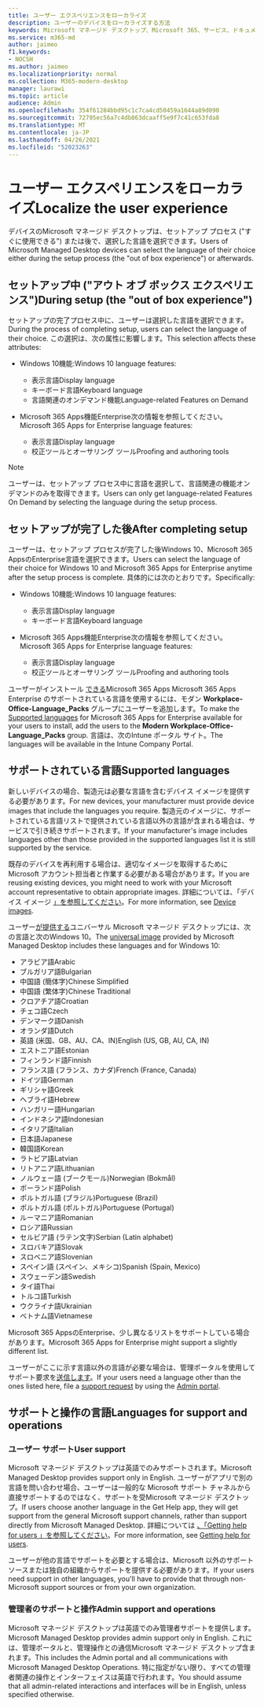 ```yaml
---
title: ユーザー エクスペリエンスをローカライズ
description: ユーザーのデバイスをローカライズする方法
keywords: Microsoft マネージド デスクトップ、Microsoft 365、サービス、ドキュメント
ms.service: m365-md
author: jaimeo
f1.keywords:
- NOCSH
ms.author: jaimeo
ms.localizationpriority: normal
ms.collection: M365-modern-desktop
manager: laurawi
ms.topic: article
audience: Admin
ms.openlocfilehash: 354f61284bbd95c1c7ca4cd50459a1644a89d090
ms.sourcegitcommit: 72795ec56a7c4db863dcaaff5e9f7c41c653fda8
ms.translationtype: MT
ms.contentlocale: ja-JP
ms.lasthandoff: 04/26/2021
ms.locfileid: "52023263"
---
```

# <a name="localize-the-user-experience"></a><span data-ttu-id="8ad81-104">ユーザー エクスペリエンスをローカライズ</span><span class="sxs-lookup"><span data-stu-id="8ad81-104">Localize the user experience</span></span>

<span data-ttu-id="8ad81-105">デバイスのMicrosoft マネージド デスクトップは、セットアップ プロセス ("すぐに使用できる") または後で、選択した言語を選択できます。</span><span class="sxs-lookup"><span data-stu-id="8ad81-105">Users of Microsoft Managed Desktop devices can select the language of their choice either during the setup process (the "out of box experience") or afterwards.</span></span>

## <a name="during-setup-the-out-of-box-experience"></a><span data-ttu-id="8ad81-106">セットアップ中 ("アウト オブ ボックス エクスペリエンス")</span><span class="sxs-lookup"><span data-stu-id="8ad81-106">During setup (the "out of box experience")</span></span>

<span data-ttu-id="8ad81-107">セットアップの完了プロセス中に、ユーザーは選択した言語を選択できます。</span><span class="sxs-lookup"><span data-stu-id="8ad81-107">During the process of completing setup, users can select the language of their choice.</span></span> <span data-ttu-id="8ad81-108">この選択は、次の属性に影響します。</span><span class="sxs-lookup"><span data-stu-id="8ad81-108">This selection affects these attributes:</span></span>

- <span data-ttu-id="8ad81-109">Windows 10機能:</span><span class="sxs-lookup"><span data-stu-id="8ad81-109">Windows 10 language features:</span></span>
    - <span data-ttu-id="8ad81-110">表示言語</span><span class="sxs-lookup"><span data-stu-id="8ad81-110">Display language</span></span>
    - <span data-ttu-id="8ad81-111">キーボード言語</span><span class="sxs-lookup"><span data-stu-id="8ad81-111">Keyboard language</span></span>
    - <span data-ttu-id="8ad81-112">言語関連のオンデマンド機能</span><span class="sxs-lookup"><span data-stu-id="8ad81-112">Language-related Features on Demand</span></span>

- <span data-ttu-id="8ad81-113">Microsoft 365 Apps機能Enterprise次の情報を参照してください。</span><span class="sxs-lookup"><span data-stu-id="8ad81-113">Microsoft 365 Apps for Enterprise language features:</span></span>
    - <span data-ttu-id="8ad81-114">表示言語</span><span class="sxs-lookup"><span data-stu-id="8ad81-114">Display language</span></span>
    - <span data-ttu-id="8ad81-115">校正ツールとオーサリング ツール</span><span class="sxs-lookup"><span data-stu-id="8ad81-115">Proofing and authoring tools</span></span>

> [!NOTE]
> <span data-ttu-id="8ad81-116">ユーザーは、セットアップ プロセス中に言語を選択して、言語関連の機能オンデマンドのみを取得できます。</span><span class="sxs-lookup"><span data-stu-id="8ad81-116">Users can only get language-related Features On Demand by selecting the language during the setup process.</span></span>

## <a name="after-completing-setup"></a><span data-ttu-id="8ad81-117">セットアップが完了した後</span><span class="sxs-lookup"><span data-stu-id="8ad81-117">After completing setup</span></span>

<span data-ttu-id="8ad81-118">ユーザーは、セットアップ プロセスが完了した後Windows 10、Microsoft 365 AppsのEnterprise言語を選択できます。</span><span class="sxs-lookup"><span data-stu-id="8ad81-118">Users can select the language of their choice for Windows 10 and Microsoft 365 Apps for Enterprise anytime after the setup process is complete.</span></span> <span data-ttu-id="8ad81-119">具体的には次のとおりです。</span><span class="sxs-lookup"><span data-stu-id="8ad81-119">Specifically:</span></span>

- <span data-ttu-id="8ad81-120">Windows 10機能:</span><span class="sxs-lookup"><span data-stu-id="8ad81-120">Windows 10 language features:</span></span>
    - <span data-ttu-id="8ad81-121">表示言語</span><span class="sxs-lookup"><span data-stu-id="8ad81-121">Display language</span></span>
    - <span data-ttu-id="8ad81-122">キーボード言語</span><span class="sxs-lookup"><span data-stu-id="8ad81-122">Keyboard language</span></span>

- <span data-ttu-id="8ad81-123">Microsoft 365 Apps機能Enterprise次の情報を参照してください。</span><span class="sxs-lookup"><span data-stu-id="8ad81-123">Microsoft 365 Apps for Enterprise language features:</span></span>
    - <span data-ttu-id="8ad81-124">表示言語</span><span class="sxs-lookup"><span data-stu-id="8ad81-124">Display language</span></span>
    - <span data-ttu-id="8ad81-125">校正ツールとオーサリング ツール</span><span class="sxs-lookup"><span data-stu-id="8ad81-125">Proofing and authoring tools</span></span>

<span data-ttu-id="8ad81-126">ユーザーがインストール [できる](#supported-languages)Microsoft 365 Apps Microsoft 365 Apps Enterprise のサポートされている言語を使用するには、モダン **Workplace-Office-Language_Packs** グループにユーザーを追加します。</span><span class="sxs-lookup"><span data-stu-id="8ad81-126">To make the [Supported languages](#supported-languages) for Microsoft 365 Apps for Enterprise available for your users to install, add the users to the **Modern Workplace-Office-Language_Packs** group.</span></span> <span data-ttu-id="8ad81-127">言語は、次のIntune ポータル サイト。</span><span class="sxs-lookup"><span data-stu-id="8ad81-127">The languages will be available in the Intune Company Portal.</span></span>


## <a name="supported-languages"></a><span data-ttu-id="8ad81-128">サポートされている言語</span><span class="sxs-lookup"><span data-stu-id="8ad81-128">Supported languages</span></span>

<span data-ttu-id="8ad81-129">新しいデバイスの場合、製造元は必要な言語を含むデバイス イメージを提供する必要があります。</span><span class="sxs-lookup"><span data-stu-id="8ad81-129">For new devices, your manufacturer must provide device images that include the languages you require.</span></span> <span data-ttu-id="8ad81-130">製造元のイメージに、サポートされている言語リストで提供されている言語以外の言語が含まれる場合は、サービスで引き続きサポートされます。</span><span class="sxs-lookup"><span data-stu-id="8ad81-130">If your manufacturer's image includes languages other than those provided in the supported languages list it is still supported by the service.</span></span>

<span data-ttu-id="8ad81-131">既存のデバイスを再利用する場合は、適切なイメージを取得するために Microsoft アカウント担当者と作業する必要がある場合があります。</span><span class="sxs-lookup"><span data-stu-id="8ad81-131">If you are reusing existing devices, you might need to work with your Microsoft account representative to obtain appropriate images.</span></span> <span data-ttu-id="8ad81-132">詳細については、「デバイス イメージ [」を参照してください](../service-description/device-images.md)。</span><span class="sxs-lookup"><span data-stu-id="8ad81-132">For more information, see [Device images](../service-description/device-images.md).</span></span>

<span data-ttu-id="8ad81-133">ユーザー[が提供する](../service-description/device-images.md#universal-image)ユニバーサル Microsoft マネージド デスクトップには、次の言語と次のWindows 10。</span><span class="sxs-lookup"><span data-stu-id="8ad81-133">The [universal image](../service-description/device-images.md#universal-image) provided by Microsoft Managed Desktop includes these languages and for Windows 10:</span></span>

- <span data-ttu-id="8ad81-134">アラビア語</span><span class="sxs-lookup"><span data-stu-id="8ad81-134">Arabic</span></span>
- <span data-ttu-id="8ad81-135">ブルガリア語</span><span class="sxs-lookup"><span data-stu-id="8ad81-135">Bulgarian</span></span>
- <span data-ttu-id="8ad81-136">中国語 (簡体字)</span><span class="sxs-lookup"><span data-stu-id="8ad81-136">Chinese Simplified</span></span>
- <span data-ttu-id="8ad81-137">中国語 (繁体字)</span><span class="sxs-lookup"><span data-stu-id="8ad81-137">Chinese Traditional</span></span>
- <span data-ttu-id="8ad81-138">クロアチア語</span><span class="sxs-lookup"><span data-stu-id="8ad81-138">Croatian</span></span>
- <span data-ttu-id="8ad81-139">チェコ語</span><span class="sxs-lookup"><span data-stu-id="8ad81-139">Czech</span></span>
- <span data-ttu-id="8ad81-140">デンマーク語</span><span class="sxs-lookup"><span data-stu-id="8ad81-140">Danish</span></span>  
- <span data-ttu-id="8ad81-141">オランダ語</span><span class="sxs-lookup"><span data-stu-id="8ad81-141">Dutch</span></span>  
- <span data-ttu-id="8ad81-142">英語 (米国、GB、AU、CA、IN)</span><span class="sxs-lookup"><span data-stu-id="8ad81-142">English (US, GB, AU, CA, IN)</span></span>
- <span data-ttu-id="8ad81-143">エストニア語</span><span class="sxs-lookup"><span data-stu-id="8ad81-143">Estonian</span></span>
- <span data-ttu-id="8ad81-144">フィンランド語</span><span class="sxs-lookup"><span data-stu-id="8ad81-144">Finnish</span></span> 
- <span data-ttu-id="8ad81-145">フランス語 (フランス、カナダ)</span><span class="sxs-lookup"><span data-stu-id="8ad81-145">French (France, Canada)</span></span>
- <span data-ttu-id="8ad81-146">ドイツ語</span><span class="sxs-lookup"><span data-stu-id="8ad81-146">German</span></span>
- <span data-ttu-id="8ad81-147">ギリシャ語</span><span class="sxs-lookup"><span data-stu-id="8ad81-147">Greek</span></span>
- <span data-ttu-id="8ad81-148">ヘブライ語</span><span class="sxs-lookup"><span data-stu-id="8ad81-148">Hebrew</span></span>
- <span data-ttu-id="8ad81-149">ハンガリー語</span><span class="sxs-lookup"><span data-stu-id="8ad81-149">Hungarian</span></span>
- <span data-ttu-id="8ad81-150">インドネシア語</span><span class="sxs-lookup"><span data-stu-id="8ad81-150">Indonesian</span></span>
- <span data-ttu-id="8ad81-151">イタリア語</span><span class="sxs-lookup"><span data-stu-id="8ad81-151">Italian</span></span>
- <span data-ttu-id="8ad81-152">日本語</span><span class="sxs-lookup"><span data-stu-id="8ad81-152">Japanese</span></span>
- <span data-ttu-id="8ad81-153">韓国語</span><span class="sxs-lookup"><span data-stu-id="8ad81-153">Korean</span></span>
- <span data-ttu-id="8ad81-154">ラトビア語</span><span class="sxs-lookup"><span data-stu-id="8ad81-154">Latvian</span></span>
- <span data-ttu-id="8ad81-155">リトアニア語</span><span class="sxs-lookup"><span data-stu-id="8ad81-155">Lithuanian</span></span>
- <span data-ttu-id="8ad81-156">ノルウェー語 (ブークモール)</span><span class="sxs-lookup"><span data-stu-id="8ad81-156">Norwegian (Bokmål)</span></span>
- <span data-ttu-id="8ad81-157">ポーランド語</span><span class="sxs-lookup"><span data-stu-id="8ad81-157">Polish</span></span>
- <span data-ttu-id="8ad81-158">ポルトガル語 (ブラジル)</span><span class="sxs-lookup"><span data-stu-id="8ad81-158">Portuguese (Brazil)</span></span>
- <span data-ttu-id="8ad81-159">ポルトガル語 (ポルトガル)</span><span class="sxs-lookup"><span data-stu-id="8ad81-159">Portuguese (Portugal)</span></span>
- <span data-ttu-id="8ad81-160">ルーマニア語</span><span class="sxs-lookup"><span data-stu-id="8ad81-160">Romanian</span></span>
- <span data-ttu-id="8ad81-161">ロシア語</span><span class="sxs-lookup"><span data-stu-id="8ad81-161">Russian</span></span> 
- <span data-ttu-id="8ad81-162">セルビア語 (ラテン文字)</span><span class="sxs-lookup"><span data-stu-id="8ad81-162">Serbian (Latin alphabet)</span></span>
- <span data-ttu-id="8ad81-163">スロバキア語</span><span class="sxs-lookup"><span data-stu-id="8ad81-163">Slovak</span></span>
- <span data-ttu-id="8ad81-164">スロベニア語</span><span class="sxs-lookup"><span data-stu-id="8ad81-164">Slovenian</span></span>
- <span data-ttu-id="8ad81-165">スペイン語 (スペイン、メキシコ)</span><span class="sxs-lookup"><span data-stu-id="8ad81-165">Spanish (Spain, Mexico)</span></span>
- <span data-ttu-id="8ad81-166">スウェーデン語</span><span class="sxs-lookup"><span data-stu-id="8ad81-166">Swedish</span></span>
- <span data-ttu-id="8ad81-167">タイ語</span><span class="sxs-lookup"><span data-stu-id="8ad81-167">Thai</span></span>
- <span data-ttu-id="8ad81-168">トルコ語</span><span class="sxs-lookup"><span data-stu-id="8ad81-168">Turkish</span></span>
- <span data-ttu-id="8ad81-169">ウクライナ語</span><span class="sxs-lookup"><span data-stu-id="8ad81-169">Ukrainian</span></span>
- <span data-ttu-id="8ad81-170">ベトナム語</span><span class="sxs-lookup"><span data-stu-id="8ad81-170">Vietnamese</span></span>

<span data-ttu-id="8ad81-171">Microsoft 365 AppsのEnterprise、少し異なるリストをサポートしている場合があります。</span><span class="sxs-lookup"><span data-stu-id="8ad81-171">Microsoft 365 Apps for Enterprise might support a slightly different list.</span></span>

<span data-ttu-id="8ad81-172">ユーザーがここに示す言語以外の言語が必要な場合は、管理ポータル[](../working-with-managed-desktop/admin-support.md)を使用してサポート要求を[送信します](access-admin-portal.md)。</span><span class="sxs-lookup"><span data-stu-id="8ad81-172">If your users need a language other than the ones listed here, file a [support request](../working-with-managed-desktop/admin-support.md) by using the [Admin portal](access-admin-portal.md).</span></span>

## <a name="languages-for-support-and-operations"></a><span data-ttu-id="8ad81-173">サポートと操作の言語</span><span class="sxs-lookup"><span data-stu-id="8ad81-173">Languages for support and operations</span></span>

### <a name="user-support"></a><span data-ttu-id="8ad81-174">ユーザー サポート</span><span class="sxs-lookup"><span data-stu-id="8ad81-174">User support</span></span>
<span data-ttu-id="8ad81-175">Microsoft マネージド デスクトップは英語でのみサポートされます。</span><span class="sxs-lookup"><span data-stu-id="8ad81-175">Microsoft Managed Desktop provides support only in English.</span></span> <span data-ttu-id="8ad81-176">ユーザーがアプリで別の言語を問い合わせ場合、ユーザーは一般的な Microsoft サポート チャネルから直接サポートするのではなく、サポートを受Microsoft マネージド デスクトップ。</span><span class="sxs-lookup"><span data-stu-id="8ad81-176">If users choose another language in the Get Help app, they will get support from the general Microsoft support channels, rather than support directly from Microsoft Managed Desktop.</span></span> <span data-ttu-id="8ad81-177">詳細については [、「Getting help for users 」を参照してください](../working-with-managed-desktop/end-user-support.md)。</span><span class="sxs-lookup"><span data-stu-id="8ad81-177">For more information, see [Getting help for users](../working-with-managed-desktop/end-user-support.md).</span></span>

<span data-ttu-id="8ad81-178">ユーザーが他の言語でサポートを必要とする場合は、Microsoft 以外のサポート ソースまたは独自の組織からサポートを提供する必要があります。</span><span class="sxs-lookup"><span data-stu-id="8ad81-178">If your users need support in other languages, you'll have to provide that through non-Microsoft support sources or from your own organization.</span></span>

### <a name="admin-support-and-operations"></a><span data-ttu-id="8ad81-179">管理者のサポートと操作</span><span class="sxs-lookup"><span data-stu-id="8ad81-179">Admin support and operations</span></span>
<span data-ttu-id="8ad81-180">Microsoft マネージド デスクトップは英語でのみ管理者サポートを提供します。</span><span class="sxs-lookup"><span data-stu-id="8ad81-180">Microsoft Managed Desktop provides admin support only in English.</span></span> <span data-ttu-id="8ad81-181">これには、管理ポータルと、管理操作との通信Microsoft マネージド デスクトップ含まれます。</span><span class="sxs-lookup"><span data-stu-id="8ad81-181">This includes the Admin portal and all communications with Microsoft Managed Desktop Operations.</span></span> <span data-ttu-id="8ad81-182">特に指定がない限り、すべての管理者関連の操作とインターフェイスは英語で行われます。</span><span class="sxs-lookup"><span data-stu-id="8ad81-182">You should assume that all admin-related interactions and interfaces will be in English, unless specified otherwise.</span></span>


